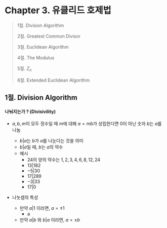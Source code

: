 #  Chapter 3. 유클리드 호제법
> 1절. Division Algorithm
> 
> 2절. Greatest Common Divisor
>
> 3절. Euclidean Algorithm
>
> 4절. The Modulus
>
> 5절. $Z_n$
>
> 6절. Extended Euclidean Algorithm

## 1절. Division Algorithm
#### 나눠지는가 ? (Divisivility)
* $a, b, m$이 모두 정수일 때 $m$에 대해 $a = mb$가 성립한다면 0이 아닌 숫자 $b$는 $a$를 나눔
    * $b | a$는 $b$가 $a$를 나눈다는 것을 의미
    * $b | a$일 때, $b$는 $a$의 약수
    * 예시
        * $24$의 양의 약수는 $1, 2, 3, 4, 6, 8, 12, 24$
        * $13|182$
        * $-5|30$
        * $17|289$
        * $-3|33$
        * $17|0$

* 나눗셈의 특성
    * 만약 $a|1$ 이라면, $a = ±1$
        * a
    * 만약 $a|b$ 와 $b|a$ 이라면, $a = ±b$